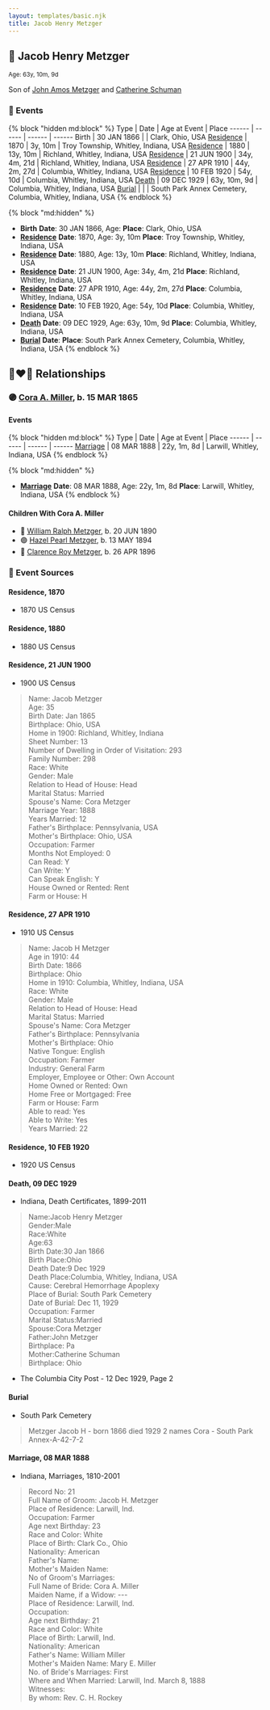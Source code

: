 ```yaml
---
layout: templates/basic.njk
title: Jacob Henry Metzger
---
```

## 🔵 Jacob Henry Metzger
<small>Age: 63y, 10m, 9d</small>

Son of [John Amos Metzger](/people/2/28893894) and [Catherine Schuman](/people/3/39599940)

### 📆 Events

{% block "hidden md:block" %}
Type | Date | Age at Event | Place
------ | ------ | ------ | ------
Birth | 30 JAN 1866 |  | Clark, Ohio, USA
[Residence](#event-event-0) | 1870 | 3y, 10m | Troy Township, Whitley, Indiana, USA
[Residence](#event-event-1) | 1880 | 13y, 10m | Richland, Whitley, Indiana, USA
[Residence](#event-event-2) | 21 JUN 1900 | 34y, 4m, 21d | Richland, Whitley, Indiana, USA
[Residence](#event-event-3) | 27 APR 1910 | 44y, 2m, 27d | Columbia, Whitley, Indiana, USA
[Residence](#event-event-4) | 10 FEB 1920 | 54y, 10d | Columbia, Whitley, Indiana, USA
[Death](#event-event-8) | 09 DEC 1929 | 63y, 10m, 9d | Columbia, Whitley, Indiana, USA
[Burial](#event-event-9) |  |  | South Park Annex Cemetery, Columbia, Whitley, Indiana, USA
{% endblock %}

{% block "md:hidden" %}
- **Birth**
**Date**: 30 JAN 1866, Age:
**Place**: Clark, Ohio, USA
- **[Residence](#event-event-0)**
**Date**: 1870, Age: 3y, 10m
**Place**: Troy Township, Whitley, Indiana, USA
- **[Residence](#event-event-1)**
**Date**: 1880, Age: 13y, 10m
**Place**: Richland, Whitley, Indiana, USA
- **[Residence](#event-event-2)**
**Date**: 21 JUN 1900, Age: 34y, 4m, 21d
**Place**: Richland, Whitley, Indiana, USA
- **[Residence](#event-event-3)**
**Date**: 27 APR 1910, Age: 44y, 2m, 27d
**Place**: Columbia, Whitley, Indiana, USA
- **[Residence](#event-event-4)**
**Date**: 10 FEB 1920, Age: 54y, 10d
**Place**: Columbia, Whitley, Indiana, USA
- **[Death](#event-event-8)**
**Date**: 09 DEC 1929, Age: 63y, 10m, 9d
**Place**: Columbia, Whitley, Indiana, USA
- **[Burial](#event-event-9)**
**Date**:
**Place**: South Park Annex Cemetery, Columbia, Whitley, Indiana, USA
{% endblock %}

## 👩‍❤️‍👨 Relationships

### 🟣 [Cora A. Miller](/people/1/12053368), b. 15 MAR 1865

#### Events

{% block "hidden md:block" %}
Type | Date | Age at Event | Place
------ | ------ | ------ | ------
[Marriage](#event-family-0-event-0) | 08 MAR 1888 | 22y, 1m, 8d | Larwill, Whitley, Indiana, USA
{% endblock %}

{% block "md:hidden" %}
- **[Marriage](#event-family-0-event-0)**
**Date**: 08 MAR 1888, Age: 22y, 1m, 8d
**Place**: Larwill, Whitley, Indiana, USA
{% endblock %}

#### Children With Cora A. Miller
* 🔵 [William Ralph Metzger](/people/6/66898263), b. 20 JUN 1890
* 🟣 [Hazel Pearl Metzger](/people/3/32407695), b. 13 MAY 1894
* 🔵 [Clarence Roy Metzger](/people/6/64680964), b. 26 APR 1896
### 📰 Event Sources

#### <a id="event-event-0"></a> Residence, 1870
* 1870 US Census

#### <a id="event-event-1"></a> Residence, 1880
* 1880 US Census

#### <a id="event-event-2"></a> Residence, 21 JUN 1900
* 1900 US Census
>   
  > Name: Jacob Metzger  
  > Age: 35  
  > Birth Date: Jan 1865  
  > Birthplace: Ohio, USA  
  > Home in 1900: Richland, Whitley, Indiana  
  > Sheet Number: 13  
  > Number of Dwelling in Order of Visitation: 293  
  > Family Number: 298  
  > Race: White  
  > Gender: Male  
  > Relation to Head of House: Head  
  > Marital Status: Married  
  > Spouse's Name: Cora Metzger  
  > Marriage Year: 1888  
  > Years Married: 12  
  > Father's Birthplace: Pennsylvania, USA  
  > Mother's Birthplace: Ohio, USA  
  > Occupation: Farmer  
  > Months Not Employed: 0  
  > Can Read: Y  
  > Can Write: Y  
  > Can Speak English: Y  
  > House Owned or Rented: Rent  
  > Farm or House: H

#### <a id="event-event-3"></a> Residence, 27 APR 1910
* 1910 US Census
>   
  > Name: Jacob H Metzger  
  > Age in 1910: 44  
  > Birth Date: 1866  
  > Birthplace: Ohio  
  > Home in 1910: Columbia, Whitley, Indiana, USA  
  > Race: White  
  > Gender: Male  
  > Relation to Head of House: Head  
  > Marital Status: Married  
  > Spouse's Name: Cora Metzger  
  > Father's Birthplace: Pennsylvania  
  > Mother's Birthplace: Ohio  
  > Native Tongue: English  
  > Occupation: Farmer  
  > Industry: General Farm  
  > Employer, Employee or Other: Own Account  
  > Home Owned or Rented: Own  
  > Home Free or Mortgaged: Free  
  > Farm or House: Farm  
  > Able to read: Yes  
  > Able to Write: Yes  
  > Years Married: 22

#### <a id="event-event-4"></a> Residence, 10 FEB 1920
* 1920 US Census

#### <a id="event-event-8"></a> Death, 09 DEC 1929
* Indiana, Death Certificates, 1899-2011
>   
  > Name:Jacob Henry Metzger  
  > Gender:Male  
  > Race:White  
  > Age:63  
  > Birth Date:30 Jan 1866  
  > Birth Place:Ohio  
  > Death Date:9 Dec 1929  
  > Death Place:Columbia, Whitley, Indiana, USA  
  > Cause: Cerebral Hemorrhage Apoplexy  
  > Place of Burial: South Park Cemetery  
  > Date of Burial: Dec 11, 1929  
  > Occupation: Farmer  
  > Marital Status:Married  
  > Spouse:Cora Metzger  
  > Father:John Metzger  
  > Birthplace: Pa  
  > Mother:Catherine Schuman  
  > Birthplace: Ohio
* The Columbia City Post  - 12 Dec 1929, Page 2

#### <a id="event-event-9"></a> Burial
* South Park Cemetery
>   
  > Metzger Jacob H - born 1866 died 1929 2 names Cora - South Park Annex-A-42-7-2

#### <a id="event-family-0-event-0"></a> Marriage, 08 MAR 1888
* Indiana, Marriages, 1810-2001
>   
  > Record No: 21  
  > Full Name of Groom: Jacob H. Metzger  
  > Place of Residence: Larwill, Ind.  
  > Occupation: Farmer  
  > Age next Birthday: 23  
  > Race and Color: White  
  > Place of Birth: Clark Co., Ohio  
  > Nationality: American  
  > Father's Name:   
  > Mother's Maiden Name:   
  > No of Groom's Marriages:  
  > Full Name of Bride: Cora A. Miller  
  > Maiden Name, if a Widow: ---  
  > Place of Residence: Larwill, Ind.  
  > Occupation:  
  > Age next Birthday: 21   
  > Race and Color: White  
  > Place of Birth: Larwill, Ind.  
  > Nationality: American  
  > Father's Name: William Miller  
  > Mother's Maiden Name: Mary E. Miller  
  > No. of Bride's Marriages: First  
  > Where and When Married: Larwill, Ind. March 8, 1888  
  > Witnesses:   
  > By whom: Rev. C. H. Rockey